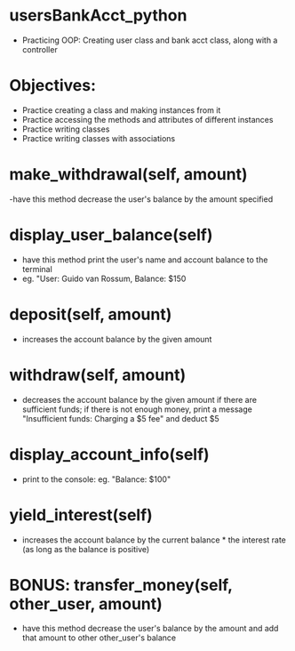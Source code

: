 # usersBankAcct_python
- Practicing OOP: Creating user class and bank acct class, along with a controller

# Objectives:
- Practice creating a class and making instances from it
- Practice accessing the methods and attributes of different instances
- Practice writing classes
- Practice writing classes with associations

# make_withdrawal(self, amount) 
-have this method decrease the user's balance by the amount specified

# display_user_balance(self)
- have this method print the user's name and account balance to the terminal
- eg. "User: Guido van Rossum, Balance: $150

# deposit(self, amount)
- increases the account balance by the given amount

# withdraw(self, amount)
- decreases the account balance by the given amount if there are sufficient funds; if there is not enough money, print a message "Insufficient funds: Charging a $5 fee" and deduct $5

# display_account_info(self)
- print to the console: eg. "Balance: $100"

# yield_interest(self)
- increases the account balance by the current balance * the interest rate (as long as the balance is positive)


# BONUS: transfer_money(self, other_user, amount)
- have this method decrease the user's balance by the amount and add that amount to other other_user's balance
